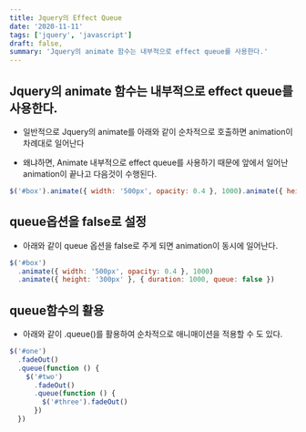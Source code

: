 ```yaml
---
title: Jquery의 Effect Queue
date: '2020-11-11'
tags: ['jquery', 'javascript']
draft: false,
summary: 'Jquery의 animate 함수는 내부적으로 effect queue를 사용한다.'
---
```


## Jquery의 animate 함수는 내부적으로 effect queue를 사용한다.

- 일반적으로 Jquery의 animate를 아래와 같이 순차적으로 호출하면 animation이 차례대로 일어난다

- 왜냐하면, Animate 내부적으로 effect queue를 사용하기 때문에 앞에서 일어난 animation이 끝나고 다음것이 수행된다.

```js
$('#box').animate({ width: '500px', opacity: 0.4 }, 1000).animate({ height: '300px' }, 1000)
```

## queue옵션을 false로 설정

- 아래와 같이 queue 옵션을 false로 주게 되면 animation이 동시에 일어난다.

```js
$('#box')
  .animate({ width: '500px', opacity: 0.4 }, 1000)
  .animate({ height: '300px' }, { duration: 1000, queue: false })
```

## queue함수의 활용

- 아래와 같이 .queue()를 활용하여 순차적으로 애니매이션을 적용할 수 도 있다.

```js
$('#one')
  .fadeOut()
  .queue(function () {
    $('#two')
      .fadeOut()
      .queue(function () {
        $('#three').fadeOut()
      })
  })
```
